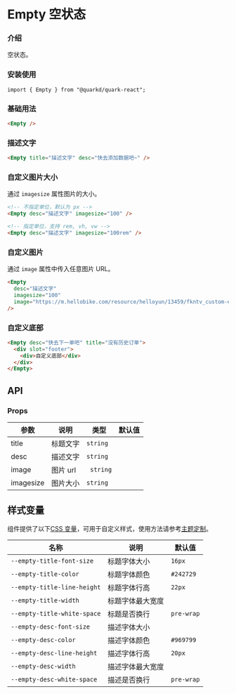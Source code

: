 # Empty 空状态

### 介绍

空状态。

### 安装使用

```tsx
import { Empty } from "@quarkd/quark-react";
```

### 基础用法

```html
<Empty />
```

### 描述文字

```html
<Empty title="描述文字" desc="快去添加数据吧~" />
```

### 自定义图片大小

通过 `imagesize` 属性图片的大小。

```html
<!-- 不指定单位，默认为 px -->
<Empty desc="描述文字" imagesize="100" />

<!-- 指定单位，支持 rem, vh, vw -->
<Empty desc="描述文字" imagesize="100rem" />
```

### 自定义图片

通过 `image` 属性中传入任意图片 URL。

```html
<Empty
  desc="描述文字"
  imagesize="100"
  image="https://m.hellobike.com/resource/helloyun/13459/fkntv_custom-empty-image.png"
/>
```

### 自定义底部

```html
<Empty desc="快去下一单吧" title="没有历史订单">
  <div slot="footer">
    <div>自定义底部</div>
  </div>
</Empty>
```

## API

### Props

| 参数      | 说明     | 类型      | 默认值 |
| --------- | -------- | --------- | ------ |
| title     | 标题文字 | `string`  |        |
| desc      | 描述文字 | `string ` |        |
| image     | 图片 url | ` string` |        |
| imagesize | 图片大小 | `string ` |        |

## 样式变量

组件提供了以下[CSS 变量](https://developer.mozilla.org/zh-CN/docs/Web/CSS/Using_CSS_custom_properties)，可用于自定义样式，使用方法请参考[主题定制](#/zh-CN/guide/theme)。

| 名称                        | 说明             | 默认值     |
| --------------------------- | ---------------- | ---------- |
| `--empty-title-font-size`   | 标题字体大小     | `16px`     |
| `--empty-title-color`       | 标题字体颜色     | `#242729`  |
| `--empty-title-line-height` | 标题字体行高     | `22px`     |
| `--empty-title-width`       | 标题字体最大宽度 |
| `--empty-title-white-space` | 标题是否换行     | `pre-wrap` |
| `--empty-desc-font-size`    | 描述字体大小     |
| `--empty-desc-color`        | 描述字体颜色     | `#969799`  |
| `--empty-desc-line-height`  | 描述字体行高     | `20px`     |
| `--empty-desc-width`        | 描述字体最大宽度 |
| `--empty-desc-white-space`  | 描述是否换行     | `pre-wrap` |
